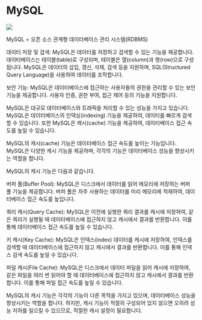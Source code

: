 # MySQL
<img src="https://capsule-render.vercel.app/api?type=waving&color=auto&height=200&section=header&text=MySQL&fontSize=90" />



MySQL = 오픈 소스 관계형 데이터베이스 관리 시스템(RDBMS)

데이터 저장 및 검색: MySQL은 데이터를 저장하고 검색할 수 있는 기능을 제공합니다. 데이터베이스는 테이블(table)로 구성되며, 테이블은 열(column)과 행(row)으로 구성됩니다. MySQL은 데이터의 삽입, 갱신, 삭제, 검색 등을 지원하며, SQL(Structured Query Language)을 사용하여 데이터를 조작합니다.

보안 기능: MySQL은 데이터베이스에 접근하는 사용자들의 권한을 관리할 수 있는 보안 기능을 제공합니다. 사용자 인증, 권한 부여, 접근 제어 등의 기능을 지원합니다.

MySQL은 대규모 데이터베이스와 트래픽을 처리할 수 있는 성능을 가지고 있습니다. MySQL은 데이터베이스의 인덱싱(indexing) 기능을 제공하여, 데이터를 빠르게 검색할 수 있습니다. 또한 MySQL은 캐시(cache) 기능을 제공하여, 데이터베이스 접근 속도를 높일 수 있습니다.




MySQL의 캐시(cache) 기능은 데이터베이스 접근 속도를 높이는 기능입니다. MySQL은 다양한 캐시 기능을 제공하며, 각각의 기능은 데이터베이스 성능을 향상시키는 역할을 합니다.

MySQL의 캐시 기능은 다음과 같습니다.

버퍼 풀(Buffer Pool): MySQL은 디스크에서 데이터를 읽어 메모리에 저장하는 버퍼 풀 기능을 제공합니다. 버퍼 풀은 자주 사용하는 데이터를 미리 메모리에 적재하여, 데이터베이스 접근 속도를 높입니다.

쿼리 캐시(Query Cache): MySQL은 이전에 실행한 쿼리 결과를 캐시에 저장하여, 같은 쿼리가 실행될 때 데이터베이스에 접근하지 않고 캐시에서 결과를 반환합니다. 이를 통해 데이터베이스 접근 속도를 높일 수 있습니다.

키 캐시(Key Cache): MySQL은 인덱스(index) 데이터를 캐시에 저장하여, 인덱스를 검색할 때 데이터베이스에 접근하지 않고 캐시에서 결과를 반환합니다. 이를 통해 인덱스 검색 속도를 높일 수 있습니다.

파일 캐시(File Cache): MySQL은 디스크에서 데이터 파일을 읽어 캐시에 저장하여, 같은 파일을 여러 번 읽어야 할 때 데이터베이스에 접근하지 않고 캐시에서 결과를 반환합니다. 이를 통해 파일 접근 속도를 높일 수 있습니다.

MySQL의 캐시 기능은 각각의 기능이 다른 목적을 가지고 있으며, 데이터베이스 성능을 향상시키는 역할을 합니다. 하지만, 캐시 기능이 적절히 구성되어 있지 않으면 오히려 성능 저하를 일으킬 수 있으므로, 적절한 캐시 설정이 필요합니다.
